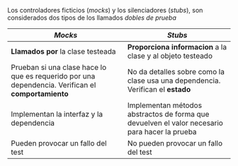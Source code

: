 Los controladores ficticios (*mocks*) y los silenciadores (*stubs*), son considerados dos tipos de los llamados *dobles de prueba*

| *Mocks*                                                                                            | *Stubs*                                                                                       |
| -------------------------------------------------------------------------------------------------- | --------------------------------------------------------------------------------------------- |
| **Llamados por** la clase testeada                                                                 | **Proporciona informacion** a la clase y al objeto testeado                                   |
| Prueban si una clase hace lo que es requerido por una dependencia. Verifican el **comportamiento** | No da detalles sobre como la clase usa una dependencia. Verifican el **estado**               |
| Implementan la interfaz y la dependencia                                                           | Implementan métodos abstractos de forma que devuelven el valor necesario para hacer la prueba |
| Pueden provocar un fallo del test                                                                  | No pueden provocar un fallo del test                                                          |
